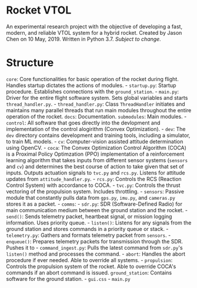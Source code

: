 # Rocket VTOL
An experimental research project with the objective of developing a fast, modern, and reliable VTOL system for a hybrid rocket.
Created by Jason Chen on 10 May, 2019. Written in Python 3.7. *Subject to change.*

# Structure
`core`: Core functionalities for basic operation of the rocket during flight. Handles startup dictates the actions of modules.
    - `startup.py`: Startup procedure. Establishes connections with the `ground_station`.
    - `main.py`: Driver for the entire flight software system. Sets global variables and starts `thread_handler.py`.
    - `thread_handler.py`: Class `ThreadHandler` initiates and maintains many parallel threads that run main modules throughout the entire operation of the rocket.
`docs`: Documentation.
`submodules`: Main modules.
    - `control`: All software that goes directly into the devlopment and implementation of the control alogirithm (Convex Optimization).
        - `dev`: The `dev` directory contains development and training tools, including a simulator, to train ML models.
        - `cv`: Computer-vision assisted attitude determination using OpenCV.
        - `coca`: The Convex Optimization Control Algorithm (COCA) is a Proximal Policy Optimzation (PPO) implementation of a reinforcement learning algorithm that takes inputs from different sensor systems (`sensors` and `cv`) and determines the best course of action to take given that set of inputs. Outputs actuation signals to `tvc.py` and `rcs.py`. Listens for attitude updates from `attitude_handler.py`.
        - `rcs.py`: Controls the RCS (Reaction Control System) with accordance to COCA.
        - `tvc.py`: Controls the thrust vectoring of the propulsion system. Includes throttling.
    - `sensors`: Passive module that constantly pulls data from `gps.py`, `imu.py`, and `cameras.py` stores it as a packet.
    - `comms`:
        - `sdr.py`: SDR (Software-Defined Radio) for main communication medium between the ground station and the rocket.
            - `send()`: Sends telemetry packet, heartbeat signal, or mission logging information. Uses priority queue.
            - `listen()`: Listens for any signals from the ground station and stores commands in a priority queue or stack.
        - `telemetry.py`: Gathers and formats telemetry packet from `sensors`.
            - `enqueue()`: Prepares telemetry packets for transmission through the SDR. Pushes it to
        - `command_ingest.py`: Pulls the latest command from `sdr.py`'s `listen()` method and processes the command.
    - `abort`: Handles the abort procedure if ever needed. Able to override all systems.
    - `propulsion`: Controls the propulsion system of the rocket. Able to override COCA's commands if an abort command is issued. 
`ground_station`: Contains software for the ground station.
    - `gui.css`
    - `main.py`
